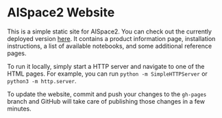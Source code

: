 # AISpace2 Website

This is a simple static site for AISpace2. You can check out the currently deployed version [here](https://aispace2.github.io/AISpace2). It contains a product information page, installation instructions, a list of available notebooks, and some additional reference pages.

To run it locally, simply start a HTTP server and navigate to one of the HTML pages. For example, you can run `python -m SimpleHTTPServer` or `python3 -m http.server`.

To update the website, commit and push your changes to the `gh-pages` branch and GitHub will take care of publishing those changes in a few minutes.
